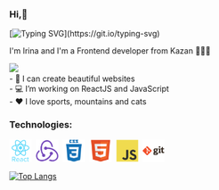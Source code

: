 ### Hi,👋

[![Typing SVG](https://readme-typing-svg.herokuapp.com?size=24&width=600&lines=Welcome+To+Irina+Paramonova+Github+Profile..)](https://git.io/typing-svg)

I'm Irina and I'm a Frontend developer from Kazan 👩🏽‍💻

<div id="header" align="start">
  <img src="https://vgif.ru/gifs/166/vgif-ru-37752.gif"/>
     
</div>
<div>
- 💎 I can create beautiful websites<br>
- 💻 I’m working on ReactJS and JavaScript<br>
- ❤️ I love sports, mountains and cats<br>
</div>

### Technologies:
<div>
  <img src="https://github.com/devicons/devicon/blob/master/icons/react/react-original-wordmark.svg" title="React" alt="React" width="40" height="40"/>&nbsp;
  <img src="https://github.com/devicons/devicon/blob/master/icons/redux/redux-original.svg" title="Redux" alt="Redux " width="40" height="40"/>&nbsp;
  <img src="https://github.com/devicons/devicon/blob/master/icons/css3/css3-plain-wordmark.svg"  title="CSS3" alt="CSS" width="40" height="40"/>&nbsp;
  <img src="https://github.com/devicons/devicon/blob/master/icons/html5/html5-original.svg" title="HTML5" alt="HTML" width="40" height="40"/>&nbsp;
  <img src="https://github.com/devicons/devicon/blob/master/icons/javascript/javascript-original.svg" title="JavaScript" alt="JavaScript" width="40" height="40"/>&nbsp;
  <img src="https://github.com/devicons/devicon/blob/master/icons/git/git-original-wordmark.svg" title="Git" **alt="Git" width="40" height="40"/>
</div>

[![Top Langs](https://github-readme-stats.vercel.app/api/top-langs/?username=IrinaParamonova7980&layout=compact)](https://github.com/IrinaParamonova7980/github-readme-stats)
